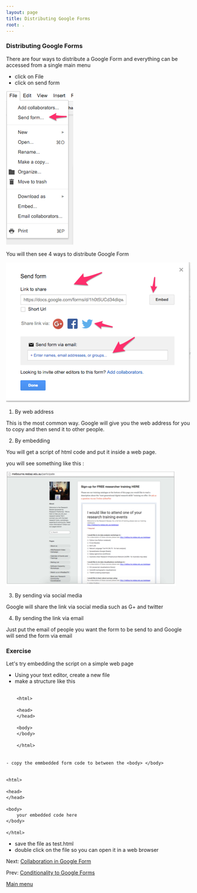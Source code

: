 ```yaml
---
layout: page
title: Distributing Google Forms
root: .
---
```


### Distributing Google Forms

There are four ways to distribute a Google Form and everything can be accessed from a single main menu

- click on File
- click on send form

![](img/google-forms-05-01.png)

You will then see 4 ways to distribute Google Form 

![](img/google-forms-05-02.png)

1. By web address

This is the most common way. Google will give you the web address for you to copy and then send it to other people.

2. By embedding

You will get a script of html code and put it inside a web page.

you will see something like this :

![](img/google-forms-05-03.png)

3. By sending via social media

Google will share the link via social media such as G+ and twitter

4. By sending the link via email

Just put the email of people you want the form to be send to and Google will send the form via email


### Exercise

Let's try embedding the script on a simple web page

- Using your text editor, create a new file
- make a structure like this 

```
    
    <html>
    
    <head>
    </head>
    
    <body>
    </body>
    
    </html>


- copy the emmbedded form code to between the <body> </body>


```
    
    <html>
    
    <head>
    </head>
    
    <body>
        your embedded code here
    </body>
    
    </html>

- save the file as test.html
- double click on the file so you can open it in a web browser

Next: [Collaboration in Google Form](google-forms-06-collaboration.html)

Prev: [Conditionality to Google Forms](google-forms-04-conditionality.html)


[Main menu](index.html)
